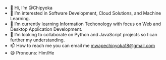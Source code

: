 - 👋 Hi, I’m @Chipyoka
- 👀 I’m interested in Software Development, Cloud Solutions, and Machine Learning.
- 🌱 I’m currently learning Information Techonology with focus on Web and Desktop Application Development.
- 💞️ I’m looking to collaborate on Python and JavaScript projects so I can further my understanding.
- 📫 How to reach me you can email me mwapechipyoka18@gmail.com
- 😄 Pronouns: Him/He


<!---
Chipyoka/Chipyoka is a ✨ special ✨ repository because its `README.md` (this file) appears on your GitHub profile.
You can click the Preview link to take a look at your changes.
--->
